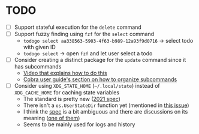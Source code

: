 # TODO

- [ ] Support stateful execution for the `delete` command
- [ ] Support fuzzy finding using `fzf` for the `select` command
    - `todogo select aa338563-5903-4f63-b989-12a93f9d0716` -> select todo with given ID
    - `todogo select` -> open `fzf` and let user select a todo
- [ ] Consider creating a distinct package for the `update` command since it has subcommands
    - [Video that explains how to do this](https://www.youtube.com/watch?v=SSRIn5DAmyw&t=479s)
    - [Cobra user guide's section on how to organize subcommands](https://github.com/spf13/cobra/blob/4cafa37bc4bb85633b4245aa118280fe5a9edcd5/site/content/user_guide.md#organizing-subcommands)
- [ ] Consider using `XDG_STATE_HOME` (`~/.local/state`) instead of `XDG_CACHE_HOME` for caching state variables
    - The standard is pretty new ([2021 spec](https://specifications.freedesktop.org/basedir-spec/latest/))
    - There isn't a `os.UserStateDir` function yet (mentioned in [this issue](https://github.com/golang/go/issues/68988))
    - I think the [spec](https://specifications.freedesktop.org/basedir-spec/latest/) is a bit ambiguous and there are discussions on its meaning ([one of them](https://forum.atuin.sh/t/xdg-state-home-for-the-location-of-history-data/67/9))
    - Seems to be mainly used for logs and history
